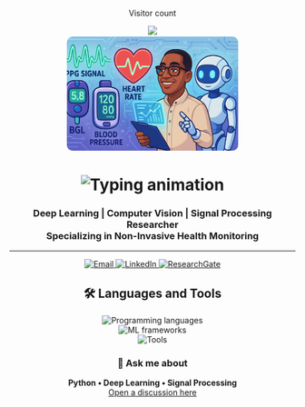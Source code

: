 <div align="center"> 
  <p>Visitor count</p>
  <img src="https://profile-counter.glitch.me/A-Yahia/count.svg?color=00ff00&style=flat-square&theme=dark" />
</div>

<div align="center">
  <img src="https://github.com/A-Yahia/A-Yahia/blob/main/ChatGPT%20Image%20Jun%206%2C%202025%2C%2009_02_14%20PM.png?raw=true" 
       alt="Developer working at desk" 
       width="60%"
       style="border-radius: 10px">
</div>

<h1 align="center">
  <img src="https://readme-typing-svg.herokuapp.com?font=Inter&size=48&center=true&vCenter=true&width=500&height=70&color=4493F8&duration=4000&lines=Hi+There!+👋;I'm+Abdelrhman+Yahia!;" 
       alt="Typing animation">
</h1>

<h3 align="center">Deep Learning | Computer Vision | Signal Processing Researcher<br>Specializing in Non-Invasive Health Monitoring</h3>

<hr>

<div align="center">
  <a href="mailto:abdelrahman.yahia@eng.aswu.edu.eg">
    <img src="https://img.shields.io/badge/Email-D14836?style=for-the-badge&logo=gmail&logoColor=white" alt="Email">
  </a>
  <a href="https://linkedin.com/in/abdelrhman-yahia" target="_blank">
    <img src="https://img.shields.io/badge/LinkedIn-0077B5?style=for-the-badge&logo=linkedin&logoColor=white" alt="LinkedIn">
  </a>
  <a href="https://www.researchgate.net/profile/Abdelrhman-Yahia-3" target="_blank">
    <img src="https://img.shields.io/badge/Research_Gate-00CCBB?style=for-the-badge&logo=researchgate&logoColor=white" alt="ResearchGate">
  </a>
</div>

<h2 align="center">🛠️ Languages and Tools</h2>

<p align="center">
  <img src="https://skillicons.dev/icons?i=python,matlab,cpp,c,java" alt="Programming languages" />
  <br>
  <img src="https://skillicons.dev/icons?i=tensorflow,pytorch,opencv,ai,sklearn" alt="ML frameworks" />
  <br>
  <img src="https://skillicons.dev/icons?i=git,latex,raspberrypi,linux,bash" alt="Tools" />
</p>

<div align="center">
  <h3>💬 Ask me about</h3>
  <p>
    <strong>Python • Deep Learning • Signal Processing</strong><br>
    <a href="https://github.com/A-Yahia/A-Yahia/issues">Open a discussion here</a>
  </p>
</div>
